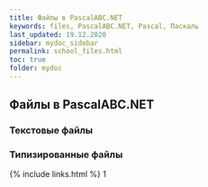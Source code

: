 ```yaml
---
title: Файлы в PascalABC.NET
keywords: files, PascalABC.NET, Pascal, Паскаль
last_updated: 19.12.2020
sidebar: mydoc_sidebar
permalink: school_files.html
toc: true
folder: mydoc
---
```


## Файлы в PascalABC.NET

### Текстовые файлы

### Типизированные файлы

{% include links.html %}
1

